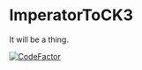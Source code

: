 # ImperatorToCK3
It will be a thing.

[![CodeFactor](https://www.codefactor.io/repository/github/paradoxgameconverters/imperatortock3/badge/master)](https://www.codefactor.io/repository/github/paradoxgameconverters/imperatortock3/overview/master)